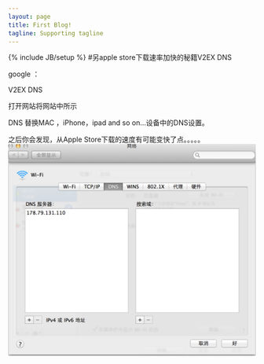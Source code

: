 ```yaml
---
layout: page
title: First Blog!
tagline: Supporting tagline
---
```

{% include JB/setup %}
#另apple store下载速率加快的秘籍V2EX DNS 

google ：

V2EX DNS


打开网站将网站中所示

DNS 替换MAC ，iPhone，ipad and so on...设备中的DNS设置。

之后你会发现，从Apple Store下载的速度有可能变快了点。。。。。
![alt text](dns.png)

